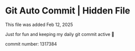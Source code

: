 # Git Auto Commit | Hidden File

This file was added Feb 12, 2025

Just for fun and keeping my daily git commit active 🤪

commit number: 1317384
